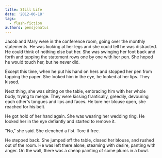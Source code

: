 ```yaml
---
title: Still Life
date: '2012-06-18'
tags:
  - flash-fiction
authors: pensjonatus
---
```


Jacob and Mary were in the conference room, going over the monthly statements.
He was looking at her legs and she could tell he was distracted. He could think
of nothing else but her. She was swinging her foot back and forth and tapping
the statement rows one by one with her pen. She hoped he would touch her, but he
never did.

<!-- truncate -->

Except this time, when he put his hand on hers and stopped her pen from tapping
the paper. She looked him in the eye, he looked at her lips. They kissed.

Next thing, she was sitting on the table, embracing him with her whole body,
trying to merge. They were kissing frantically, greedily, devouring each other's
tongues and lips and faces. He tore her blouse open, she reached for his belt.

He got hold of her hand again. She was wearing her wedding ring. He looked her
in the eye defiantly and started to remove it.

"No," she said. She clenched a fist. Tore it free.

He stepped back. She jumped off the table, closed her blouse, and rushed out of
the room. He was left there alone, steaming with desire, panting with anger. On
the wall, there was a cheap painting of some plums in a bowl.
